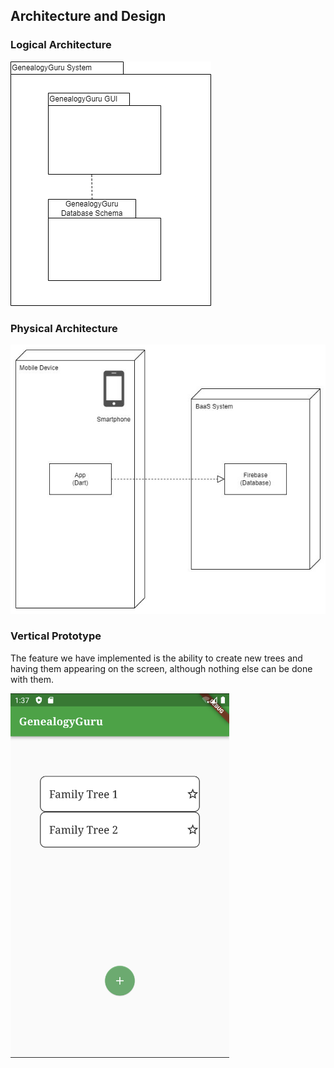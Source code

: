 ## Architecture and Design

<a name="logical">
  
### Logical Architecture

![Logical Architecture](../images/logical_architecture.png)
</a>
<a name="physical">
 
### Physical Architecture

![Physical Architecture](../images/physical_architecture.png)
</a>
<a name="vertical">
  
### Vertical Prototype

The feature we have implemented is the ability to create new trees and having them appearing on the screen, although nothing else can be done with them.

<img src="../images/vertical_prototype.png" width=350 height=583 />
</a>
